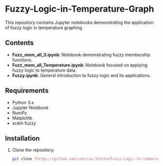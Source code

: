 # Fuzzy-Logic-in-Temperature-Graph

This repository contains Jupyter notebooks demonstrating the application of fuzzy logic in temperature graphing.

## Contents

- **Fuzz_mem_all_3.ipynb**: Notebook demonstrating fuzzy membership functions.
- **Fuzz_mem_all_Temperature.ipynb**: Notebook focused on applying fuzzy logic to temperature data.
- **Fuzzy.ipynb**: General introduction to fuzzy logic and its applications.

## Requirements

- Python 3.x
- Jupyter Notebook
- NumPy
- Matplotlib
- scikit-fuzzy

## Installation

1. Clone the repository:
   ```bash
   git clone [https://github.com/concise-Sthita/Fuzzy-Logic-in-temperature-Graph.git](https://github.com/concise-Sthita/Fuzzy-Logic-in-temperature-Graph.git)
